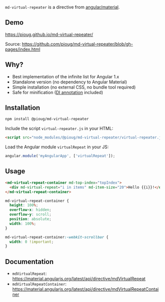 `md-virtual-repeater` is a directive from [angular/material](https://github.com/angular/material).

## Demo

https://pioug.github.io/md-virtual-repeater/

Source: https://github.com/pioug/md-virtual-repeater/blob/gh-pages/index.html

## Why?

- Best implementation of the infinite list for Angular 1.x
- Standalone version (no dependency to Angular Material)
- Simple installation (no external CSS, no bundle tool required)
- Safe for minification ([DI annotation](https://docs.angularjs.org/guide/di) included)

## Installation

```bash
npm install @pioug/md-virtual-repeater
```

Include the script `virtual-repeater.js` in your HTML:

```html
<script src="node_modules/@pioug/md-virtual-repeater/virtual-repeater.js"></script>
```

Load the Angular module `virtualRepeat` in your JS:

```js
angular.module('myAngularApp', ['virtualRepeat']);
```

## Usage

```html
<md-virtual-repeat-container md-top-index="topIndex">
  <div md-virtual-repeat="i in items" md-item-size="20">Hello {{i}}!</div>
</md-virtual-repeat-container>
```

```css
md-virtual-repeat-container {
  height: 100%;
  overflow-x: hidden;
  overflow-y: scroll;
  position: absolute;
  width: 100%;
}

md-virtual-repeat-container:-webkit-scrollbar {
  width: 0 !important;
}
```

## Documentation

- `mdVirtualRepeat`: https://material.angularjs.org/latest/api/directive/mdVirtualRepeat
- `mdVirtualRepeatContainer`: https://material.angularjs.org/latest/api/directive/mdVirtualRepeatContainer
